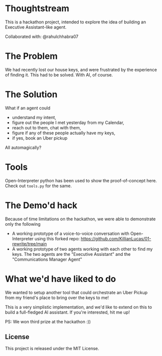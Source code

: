 # Thoughtstream

This is a hackathon project, intended to explore the idea of building an Executive Assistant-like agent. 

Collaborated with: @rahulchhabra07

# The Problem

We had recently lost our house keys, and were frustrated by the experience of finding it. This had to be solved. With AI, of course.

# The Solution

What if an agent could
 - understand my intent,
 - figure out the people I met yesterday from my Calendar,
 - reach out to them, chat with them,
 - figure if any of these people actually have my keys,
 - if yes, book an Uber pickup

All automagically?

# Tools

Open-Interpreter python has been used to show the proof-of-concept here. Check out `tools.py` for the same.

# The Demo'd hack

Because of time limitations on the hackathon, we were able to demonstrate only the following
- A working prototype of a voice-to-voice conversation with Open-Interpreter using this forked repo: https://github.com/KillianLucas/01-rewrite/tree/main
- A working prototype of two agents working with each other to find my keys. The two agents are the "Executive Assistant" and the "Communications Manager Agent"

# What we'd have liked to do

We wanted to setup another tool that could orchestrate an Uber Pickup from my friend's place to bring over the keys to me!

This is a very simplistic implementation, and we'd like to extend on this to build a full-fledged AI assistant. If you're interested, hit me up!

PS: We won third prize at the hackathon :))

## License
This project is released under the MIT License.
